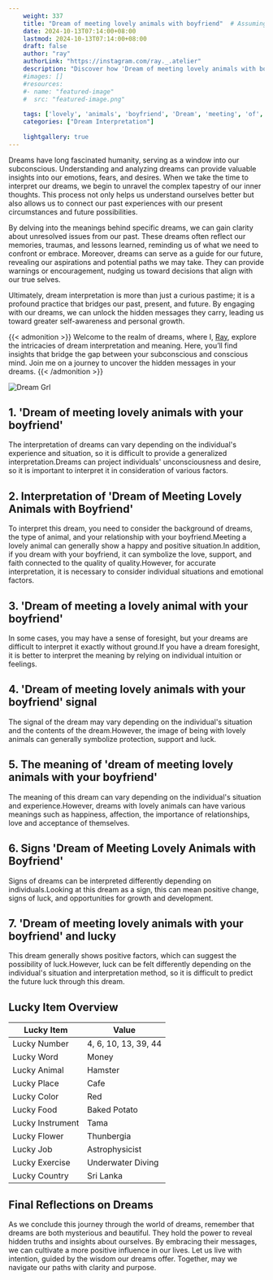```yaml
---
    weight: 337
    title: "Dream of meeting lovely animals with boyfriend"  # Assuming 'title' column exists
    date: 2024-10-13T07:14:00+08:00
    lastmod: 2024-10-13T07:14:00+08:00
    draft: false
    author: "ray"
    authorLink: "https://instagram.com/ray._.atelier"
    description: "Discover how 'Dream of meeting lovely animals with boyfriend' can interpret your future and uncover its significant meanings in your life."
    #images: []
    #resources:
    #- name: "featured-image"
    #  src: "featured-image.png"
    
    tags: ['lovely', 'animals', 'boyfriend', 'Dream', 'meeting', 'of', 'with']
    categories: ["Dream Interpretation"]
    
    lightgallery: true
---
```

    
Dreams have long fascinated humanity, serving as a window into our subconscious. Understanding and analyzing dreams can provide valuable insights into our emotions, fears, and desires. When we take the time to interpret our dreams, we begin to unravel the complex tapestry of our inner thoughts. This process not only helps us understand ourselves better but also allows us to connect our past experiences with our present circumstances and future possibilities.

By delving into the meanings behind specific dreams, we can gain clarity about unresolved issues from our past. These dreams often reflect our memories, traumas, and lessons learned, reminding us of what we need to confront or embrace. Moreover, dreams can serve as a guide for our future, revealing our aspirations and potential paths we may take. They can provide warnings or encouragement, nudging us toward decisions that align with our true selves.

Ultimately, dream interpretation is more than just a curious pastime; it is a profound practice that bridges our past, present, and future. By engaging with our dreams, we can unlock the hidden messages they carry, leading us toward greater self-awareness and personal growth.

{{< admonition >}}
Welcome to the realm of dreams, where I, [Ray](https://instagram.com/ray._.atelier), explore the intricacies of dream interpretation and meaning. Here, you’ll find insights that bridge the gap between your subconscious and conscious mind. Join me on a journey to uncover the hidden messages in your dreams.
{{< /admonition >}}

![Dream Grl](https://cdn.pixabay.com/photo/2017/11/02/03/35/gothic-2910057_1280.jpg "Dream Grl")

## 1. 'Dream of meeting lovely animals with your boyfriend'
The interpretation of dreams can vary depending on the individual's experience and situation, so it is difficult to provide a generalized interpretation.Dreams can project individuals' unconsciousness and desire, so it is important to interpret it in consideration of various factors.

## 2. Interpretation of 'Dream of Meeting Lovely Animals with Boyfriend'
To interpret this dream, you need to consider the background of dreams, the type of animal, and your relationship with your boyfriend.Meeting a lovely animal can generally show a happy and positive situation.In addition, if you dream with your boyfriend, it can symbolize the love, support, and faith connected to the quality of quality.However, for accurate interpretation, it is necessary to consider individual situations and emotional factors.

## 3. 'Dream of meeting a lovely animal with your boyfriend'
In some cases, you may have a sense of foresight, but your dreams are difficult to interpret it exactly without ground.If you have a dream foresight, it is better to interpret the meaning by relying on individual intuition or feelings.

## 4. 'Dream of meeting lovely animals with your boyfriend' signal
The signal of the dream may vary depending on the individual's situation and the contents of the dream.However, the image of being with lovely animals can generally symbolize protection, support and luck.

## 5. The meaning of 'dream of meeting lovely animals with your boyfriend'
The meaning of this dream can vary depending on the individual's situation and experience.However, dreams with lovely animals can have various meanings such as happiness, affection, the importance of relationships, love and acceptance of themselves.

## 6. Signs 'Dream of Meeting Lovely Animals with Boyfriend'
Signs of dreams can be interpreted differently depending on individuals.Looking at this dream as a sign, this can mean positive change, signs of luck, and opportunities for growth and development.

## 7. 'Dream of meeting lovely animals with your boyfriend' and lucky
This dream generally shows positive factors, which can suggest the possibility of luck.However, luck can be felt differently depending on the individual's situation and interpretation method, so it is difficult to predict the future luck through this dream.

## Lucky Item Overview
| Lucky Item          | Value              |
|---------------|--------------------|
| Lucky Number        | 4, 6, 10, 13, 39, 44  |
| Lucky Word          | Money |
| Lucky Animal        | Hamster |
| Lucky Place         | Cafe     |
| Lucky Color         | Red     |
| Lucky Food          | Baked Potato      |
| Lucky Instrument    | Tama |
| Lucky Flower        | Thunbergia    |
| Lucky Job           | Astrophysicist       |
| Lucky Exercise      | Underwater Diving  |
| Lucky Country       | Sri Lanka    |


##  Final Reflections on Dreams

As we conclude this journey through the world of dreams, remember that dreams are both mysterious and beautiful. They hold the power to reveal hidden truths and insights about ourselves. By embracing their messages, we can cultivate a more positive influence in our lives. Let us live with intention, guided by the wisdom our dreams offer. Together, may we navigate our paths with clarity and purpose.
